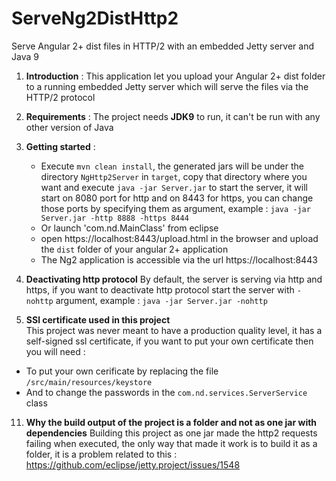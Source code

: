 # ServeNg2DistHttp2
Serve Angular 2+ dist files in HTTP/2 with an embedded Jetty server and Java 9

1. **Introduction** : 
This application let you upload your Angular 2+ dist folder to a running embedded Jetty server  which will serve the files via the HTTP/2 protocol

 2. **Requirements** : 
The project needs **JDK9** to run, it can't be run with any other version of Java

 3. **Getting started** :
	* Execute `mvn clean install`, the generated jars will be under the directory `NgHttp2Server` in `target`, copy that directory where you want and execute `java -jar Server.jar` to start the server, it will start on 8080 port for http and on 8443 for https, you can change those ports by specifying them as argument, example  : `java -jar Server.jar -http 8888 -https 8444`
 	* Or launch 'com.nd.MainClass' from eclipse
	* open https://localhost:8443/upload.html in the browser and upload the `dist` folder of your angular 2+ application
 	* The Ng2 application is accessible via the url https://localhost:8443

 7. **Deactivating http protocol**
 By default, the server is serving via http and https, if you want to deactivate http protocol start the server with `-nohttp` argument, example : `java -jar Server.jar -nohttp`     

 8. **SSl certificate used in this project**   
 This project was never meant to have a production quality level, it has a self-signed ssl certificate, if you want to put your own certificate then you will need : 
  * To put your own cerificate by replacing the file `/src/main/resources/keystore`    
  * And to change the passwords in the `com.nd.services.ServerService` class
 
 

 11. **Why the build output of the project is a folder and not as one jar with dependencies** 
 Building this project as one jar made the http2 requests failing when executed, the only way that made it work is to build it as a folder, it is a problem related to this : https://github.com/eclipse/jetty.project/issues/1548 
